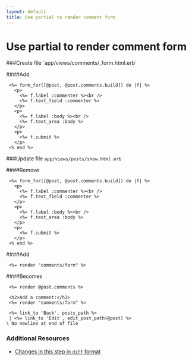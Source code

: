 ```yaml
---
layout: default
title: Use partial to render comment form
---
```


<h1 id="main">Use partial to render comment form</h1>
###Create file `app/views/comments/_form.html.erb`

####Add
```
 <%= form_for([@post, @post.comments.build]) do |f| %>
   <p>
     <%= f.label :commenter %><br />
     <%= f.text_field :commenter %>
   </p>
   <p>
     <%= f.label :body %><br />
     <%= f.text_area :body %>
   </p>
   <p>
     <%= f.submit %>
   </p>
 <% end %>
```


###Update file `app/views/posts/show.html.erb`

####Remove
```
 <%= form_for([@post, @post.comments.build]) do |f| %>
   <p>
     <%= f.label :commenter %><br />
     <%= f.text_field :commenter %>
   </p>
   <p>
     <%= f.label :body %><br />
     <%= f.text_area :body %>
   </p>
   <p>
     <%= f.submit %>
   </p>
 <% end %>
```


####Add
```
 <%= render "comments/form" %>
```


####Becomes
```
 <%= render @post.comments %>
 
 <h2>Add a comment:</h2>
 <%= render "comments/form" %>
 
 <%= link_to 'Back', posts_path %>
 | <%= link_to 'Edit', edit_post_path(@post) %>
\ No newline at end of file

```



### Additional Resources

* [Changes in this step in `diff` format](https://github.com/software-academy/rails_getting_started_bdd/commit/3304445370e0f4d6eb901e6b747123b61202ffca)

